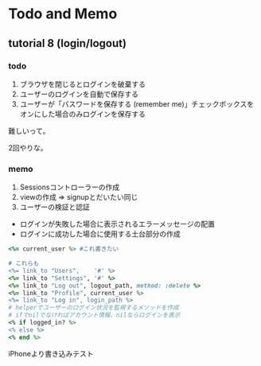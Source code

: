 # Todo and Memo

## tutorial 8 (login/logout)

### todo

1. ブラウザを閉じるとログインを破棄する
1. ユーザーのログインを自動で保存する
1. ユーザーが「パスワードを保存する (remember me)」チェックボックスをオンにした場合のみログインを保存する

難しいって。

2回やりな。

### memo

1. Sessionsコントローラーの作成
1. viewの作成 => signupとだいたい同じ
1. ユーザーの検証と認証
  - ログインが失敗した場合に表示されるエラーメッセージの配置
  - ログインに成功した場合に使用する土台部分の作成

```ruby
<%= current_user %> #これ書きたい

# これらも
<%= link_to "Users",    '#' %>
<%= link_to "Settings", '#' %>
<%= link_to "Log out", logout_path, method: :delete %>
<%= link_to "Profile", current_user %>
<%= link_to "Log in", login_path %>
# helperでユーザーのログイン状況を監視するメソッドを作成
# ifでnilでなければアカウント情報、nilならログインを表示
<% if logged_in? %>
<% else %>
<% end %>
```

iPhoneより書き込みテスト
